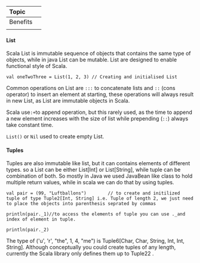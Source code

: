 | Topic |  |
| :--- | :--- |
| Benefits |  |
|  |  |

#### **List**

Scala List is immutable sequence of objects that contains the same type of objects, while in java List can be mutable. List are designed to enable functional style of Scala.

`val oneTwoThree = List(1, 2, 3) // Creating and initialised List`

Common operations on List are `:::` to concatenate lists and `::` \(cons operator\) to insert an element at starting, these operations will always result in new List, as List are immutable objects in Scala.

Scala use`:+`to append operation, but this rarely used, as the time to append a new element increases with the size of list while prepending \(`::`\) always take constant time.

`List()` or `Nil`  used to create empty List.

#### Tuples

Tuples are also immutable like list, but it can contains elements of different types. so a List can be either List\[Int\] or List\[String\], while tuple can be combination of both. So mostly in Java we used JavaBean like class to hold  multiple return values, while in scala we can do that by using tuples.

`val pair = (99, "Luftballons")       
 // to create and initilized tuple of type Tuple2[Int, String] i.e. Tuple of length 2, we just need to place the objects into parenthesis seprated by commas`

`println(pair._1)//to access the elements of tuple you can use ._and index of element in tuple.`

`println(pair._2)`

The type of \('u', 'r', "the", 1, 4, "me"\) is Tuple6\[Char, Char, String, Int, Int, String\]. Although conceptually you could create tuples of any length, currently the Scala library only defines them up to Tuple22 .

